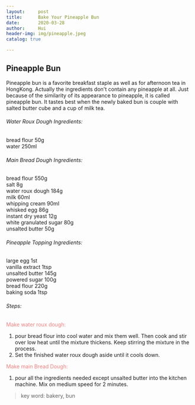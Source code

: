 ```yaml
---
layout:     post
title:      Bake Your Pineapple Bun
date:       2020-03-28
author:     Hui
header-img: img/pineapple.jpeg
catalog: true

---
```


## Pineapple Bun

Pineapple bun is a favorite breakfast staple as well as for afternoon tea in HongKong. Actually the ingredients don't contain any pineapple at all. Just because of the similarity of its appearance to pineapple, it is called pineapple bun. It tastes best when the newly baked bun is couple with salted butter cube and a cup of milk tea.  


###### Water Roux Dough Ingredients:

bread flour 50g<br/>
water 250ml

###### Main Bread Dough Ingredients:

bread flour 550g<br/>
salt 8g<br/>
water roux dough 184g<br>
milk 60ml<br>
whipping cream 90ml<br>
whisked egg 86g<br>
instant dry yeast 12g<br>
white granulated sugar 80g<br>
unsalted butter 50g<br>

###### Pineapple Topping Ingredients:

large egg 1st<br>
vanilla extract 1tsp<br>
unsalted butter 145g<br>
powered sugar 100g<br>
bread flour 220g<br>
baking soda 1tsp<br>

###### Steps:

<font color="F08080">Make water roux dough:</font><br>
1. pour bread flour into cool water and mix them well. Then cook and stir over low heat until the mixture thickens. Keep stirring the mixture in the process. <br>
2. Set the finished water roux dough aside until it cools down.<br>

<font color="F08080">Make main Bread Dough:</font><br>
1. pour all the ingredients needed except unsalted butter into the kitchen machine. Mix on medium speed for 2 minutes.




>key word: bakery, bun


